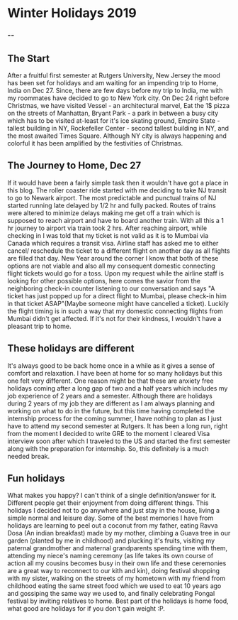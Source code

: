 # Winter Holidays 2019

### --

## The Start

After a fruitful first semester at Rutgers University, New Jersey the mood has been set for holidays and am waiting for an impending trip to Home, India on Dec 27. Since, there are few days before my trip to India, me with my roommates have decided to go to New York city. On Dec 24 right before Christmas, we have visited Vessel - an architectural marvel, Eat the 1$ pizza on the streets of Manhattan, Bryant Park - a park in between a busy city which has to be visited at-least for it's ice skating ground, Empire State - tallest building in NY, Rockefeller Center - second tallest building in NY, and the most awaited Times Square. Although NY city is always happening and colorful it has been amplified by the festivities of Christmas.

## The Journey to Home, Dec 27

If it would have been a fairly simple task then it wouldn't have got a place in this blog. The roller coaster ride started with me deciding to take NJ transit to go to Newark airport. The most predictable and punctual trains of NJ started running late delayed by 1/2 hr and fully packed. Routes of trains were altered to minimize delays making me get off a train which is supposed to reach airport and have to board another train. With all this a 1 hr journey to airport via train took 2 hrs. After reaching airport, while checking in I was told that my ticket is not valid as it is to Mumbai via Canada which requires a transit visa. Airline staff has asked me to either cancel/ reschedule the ticket to a different flight on another day as all flights are filled that day. New Year around the corner I know that both of these options are not viable and also all my consequent domestic connecting flight tickets would go for a toss. Upon my request while the airline staff is looking for other possible options, here comes the savior from the neighboring check-in counter listening to our conversation and says "A ticket has just popped up for a direct flight to Mumbai, please check-in him in that ticket ASAP"(Maybe someone might have cancelled a ticket). Luckily the flight timing is in such a way that my domestic connecting flights from Mumbai didn't get affected. If it's not for their kindness, I wouldn't have a pleasant trip to home.

## These holidays are different

It's always good to be back home once in a while as it gives a sense of comfort and relaxation. I have been at home for so many holidays but this one felt very different. One reason might be that these are anxiety free holidays coming after a long gap of two and a half years which includes my job experience of 2 years and a semester. Although there are holidays during 2 years of my job they are different as I am always planning and working on what to do in the future, but this time having completed the internship process for the coming summer, I have nothing to plan as I just have to attend my second semester at Rutgers. It has been a long run, right from the moment I decided to write GRE to the moment I cleared Visa interview soon after which I traveled to the US and started the first semester along with the preparation for internship. So, this definitely is a much needed break.

## Fun holidays

What makes you happy? I can't think of a single definition/answer for it. Different people get their enjoyment from doing different things. This holidays I decided not to go anywhere and just stay in the house, living a simple normal and leisure day. Some of the best memories I have from holidays are learning to peel out a coconut from my father, eating Ravva Dosa (An indian breakfast) made by my mother, climbing a Guava tree in our garden (planted by me in childhood) and plucking it's fruits, visiting my paternal grandmother and maternal grandparents spending time with them, attending my niece's naming ceremony (as life takes its own course of action all my cousins becomes busy in their own life and these ceremonies are a great way to reconnect to our kith and kin), doing festival shopping with my sister, walking on the streets of my hometown with my friend from childhood eating the same street food which we used to eat 10 years ago and gossiping the same way we used to, and finally celebrating Pongal festival by inviting relatives to home. Best part of the holidays is home food, what good are holidays for if you don't gain weight :P.
